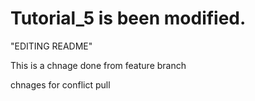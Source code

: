 # Tutorial_5 is been modified. 
"EDITING README"


This is a chnage done from feature branch 

chnages for conflict  pull 

